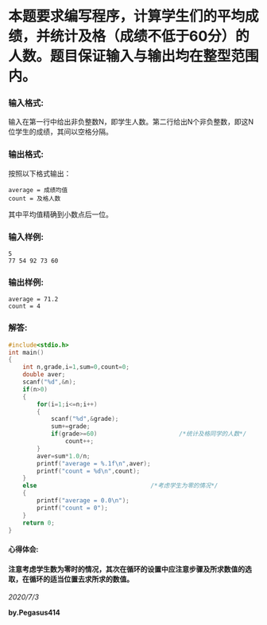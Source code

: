 # 本题要求编写程序，计算学生们的平均成绩，并统计及格（成绩不低于60分）的人数。题目保证输入与输出均在整型范围内。
### 输入格式:
输入在第一行中给出非负整数N，即学生人数。第二行给出N个非负整数，即这N位学生的成绩，其间以空格分隔。
### 输出格式:
按照以下格式输出：
```
average = 成绩均值
count = 及格人数
```
其中平均值精确到小数点后一位。
### 输入样例:
```
5
77 54 92 73 60
```
### 输出样例:
```
average = 71.2
count = 4
```
### 解答:
```C
#include<stdio.h>
int main()
{
    int n,grade,i=1,sum=0,count=0;
    double aver;
    scanf("%d",&n);
    if(n>0)
    {
        for(i=1;i<=n;i++)
        {
            scanf("%d",&grade); 
            sum+=grade;
            if(grade>=60)						/*统计及格同学的人数*/
                count++;						
        }
        aver=sum*1.0/n;							
        printf("average = %.1f\n",aver);
        printf("count = %d\n",count);			
    }
    else								/*考虑学生为零的情况*/
    {
        printf("average = 0.0\n");
        printf("count = 0");
    }
    return 0;
}
```
#### 心得体会:
#### 注意考虑学生数为零时的情况，其次在循环的设置中应注意步骤及所求数值的选取，在循环的适当位置去求所求的数值。
*2020/7/3*

**by.Pegasus414**
